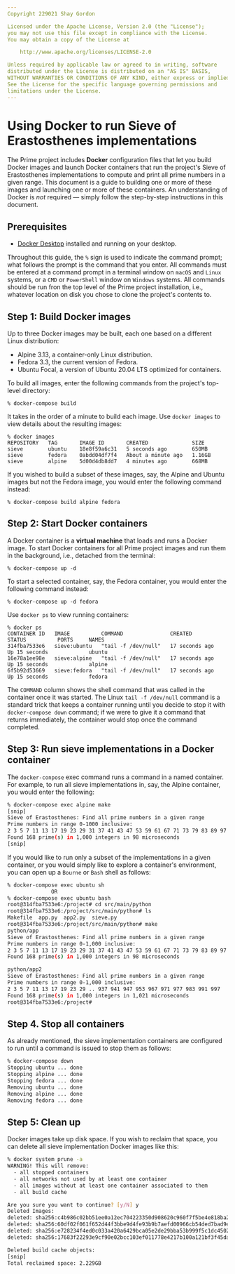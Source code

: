 ```yaml
---
Copyright 229021 Shay Gordon

Licensed under the Apache License, Version 2.0 (the "License");
you may not use this file except in compliance with the License.
You may obtain a copy of the License at

    http://www.apache.org/licenses/LICENSE-2.0

Unless required by applicable law or agreed to in writing, software
distributed under the License is distributed on an "AS IS" BASIS,
WITHOUT WARRANTIES OR CONDITIONS OF ANY KIND, either express or implied.
See the License for the specific language governing permissions and
limitations under the License.
---
```

# Using Docker to run Sieve of Erastosthenes implementations

The Prime project includes **Docker** configuration files that let you build Docker images and launch Docker containers that run the project's Sieve of Erastosthenes implementations to compute and print all prime numbers in a given range. This document is a guide to building one or more of these images and launching one or more of these containers. An understanding of Docker is *not* required — simply follow the step-by-step instructions in this document.

## Prerequisites

- [Docker Desktop](https://www.docker.com/products/docker-desktop) installed and running on your desktop.

Throughout this guide, the `%` sign is used to indicate the command prompt; what follows the prompt is the command that you enter. All commands must be entered at a command prompt in a terminal window on `macOS` and `Linux` systems, or a `CMD` or `PowerShell` window on `Windows` systems. All commands should be run fron the top level of the Prime project installation, i.e., whatever location on disk you chose to clone the project's contents to.

## Step 1: Build Docker images

Up to three Docker images may be built, each one based on a different Linux distribution:

- Alpine 3.13, a container-only Linux distribution.
- Fedora 3.3, the current version of Fedora.
- Ubuntu Focal, a version of Ubuntu 20.04 LTS optimized for containers.

To build all images, enter the following commands from the project's top-level directory:

```
% docker-compose build
```

It takes in the order of a minute to build each image. Use `docker images` to view details about the resulting images:

```
% docker images
REPOSITORY   TAG       IMAGE ID       CREATED              SIZE
sieve        ubuntu    18e8f59a6c31   5 seconds ago        650MB
sieve        fedora    0abdd04df7f4   About a minute ago   1.16GB
sieve        alpine    5d00d4db8dd7   4 minutes ago        668MB
```

If you wished to build a subset of these images, say, the Alpine and Ubuntu images but not the Fedora image, you would enter the following command instead:

```
% docker-compose build alpine fedora
```

## Step 2: Start Docker containers

A Docker container is a **virtual machine** that loads and runs a Docker image. To start Docker containers for all Prime project images and run them in the background, i.e., detached from the terminal:

```
% docker-compose up -d
```

To start a selected container, say, the Fedora container, you would enter the following command instead:

```
% docker-compose up -d fedora
```

Use `docker ps` to view running containers:

```
% docker ps
CONTAINER ID   IMAGE          COMMAND               CREATED          STATUS          PORTS     NAMES
314fba7533e6   sieve:ubuntu   "tail -f /dev/null"   17 seconds ago   Up 15 seconds             ubuntu
16e78a1ee98e   sieve:alpine   "tail -f /dev/null"   17 seconds ago   Up 15 seconds             alpine
6f5b92d53669   sieve:fedora   "tail -f /dev/null"   17 seconds ago   Up 15 seconds             fedora
```

The `COMMAND` column shows the shell command that was called in the container once it was started. The Linux `tail -f /dev/null` command is a standard trick that keeps a container running until you decide to stop it with `docker-compose down` command; if we were to give it a command that returns immediately, the container would stop once the command completed.

## Step 3: Run sieve implementations in a Docker container

The `docker-conpose` exec command runs a command in a named container. For example, to run all sieve implementations in, say, the Alpine container, you would enter the following:

```bash
% docker-compose exec alpine make
[snip]
Sieve of Erastosthenes: Find all prime numbers in a given range
Prime numbers in range 0-1000 inclusive:
2 3 5 7 11 13 17 19 23 29 31 37 41 43 47 53 59 61 67 71 73 79 83 89 97 101 103 107 109 113 127 131 137 139 149 151 157 163 167 173 179 181 191 193 197 199 211 223 227 229 233 239 241 251 257 263 269 271 277 281 283 293 307 311 313 317 331 337 347 349 353 359 367 373 379 383 389 397 401 409 419 421 431 433 439 443 449 457 461 463 467 479 487 491 499 503 509 521 523 541 547 557 563 569 571 577 587 593 599 601 607 613 617 619 631 641 643 647 653 659 661 673 677 683 691 701 709 719 727 733 739 743 751 757 761 769 773 787 797 809 811 821 823 827 829 839 853 857 859 863 877 881 883 887 907 911 919 929 937 941 947 953 967 971 977 983 991 997 
Found 168 prime(s) in 1,000 integers in 98 microseconds
[snip]
```

If you would like to run only a subset of the implementations in a given container, or you would simply like to explore a container's environment, you can open up a `Bourne` or `Bash` shell as follows:

```bash
% docker-compose exec ubuntu sh
              OR
% docker-compose exec ubuntu bash
root@314fba7533e6:/project# cd src/main/python
root@314fba7533e6:/project/src/main/python# ls
Makefile  app.py  app2.py  sieve.py
root@314fba7533e6:/project/src/main/python# make
python/app
Sieve of Erastosthenes: Find all prime numbers in a given range
Prime numbers in range 0-1,000 inclusive:
2 3 5 7 11 13 17 19 23 29 31 37 41 43 47 53 59 61 67 71 73 79 83 89 97 101 103 107 109 113 127 131 137 139 149 151 157 163 167 173 179 181 191 193 197 199 211 223 227 229 233 239 241 251 257 263 269 271 277 281 283 293 307 311 313 317 331 337 347 349 353 359 367 373 379 383 389 397 401 409 419 421 431 433 439 443 449 457 461 463 467 479 487 491 499 503 509 521 523 541 547 557 563 569 571 577 587 593 599 601 607 613 617 619 631 641 643 647 653 659 661 673 677 683 691 701 709 719 727 733 739 743 751 757 761 769 773 787 797 809 811 821 823 827 829 839 853 857 859 863 877 881 883 887 907 911 919 929 937 941 947 953 967 971 977 983 991 997 
Found 168 prime(s) in 1,000 integers in 98 microseconds

python/app2
Sieve of Erastosthenes: Find all prime numbers in a given range
Prime numbers in range 0-1,000 inclusive:
2 3 5 7 11 13 17 19 23 29 .. 937 941 947 953 967 971 977 983 991 997 
Found 168 prime(s) in 1,000 integers in 1,021 microseconds
root@314fba7533e6:/project# 
```

## Step 4. Stop all containers

As already mentioned, the sieve implementation containers are configured to run until a command is issued to stop them as follows:

```bash
% docker-compose down  
Stopping ubuntu ... done
Stopping alpine ... done
Stopping fedora ... done
Removing ubuntu ... done
Removing alpine ... done
Removing fedora ... done
```

## Step 5: Clean up

Docker images take up disk space. If you wish to reclaim that space, you can delete all sieve implementation Docker images like this:

```bash
% docker system prune -a
WARNING! This will remove:
  - all stopped containers
  - all networks not used by at least one container
  - all images without at least one container associated to them
  - all build cache

Are you sure you want to continue? [y/N] y
Deleted Images:
deleted: sha256:c4b986c02bb51ee0a12ec704223350d908620c960f7f5be4e818ba21e46c7284
deleted: sha256:60df02f061f652d44f3bbe9d4fe93b9b7aefd00966cb54ded7bad9eb9a340f68
deleted: sha256:e728234f4ed0c033a420a6429bca05e2de29bba53b999f5c1dc45024459a0723
deleted: sha256:17683f22293e9cf90e02bcc103ef011778e4217b100a121bf3f45da07ceabf09

Deleted build cache objects:
[snip]
Total reclaimed space: 2.229GB
```


